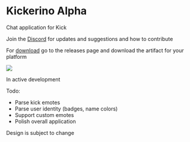# Kickerino Alpha

Chat application for Kick

Join the [Discord](https://discord.gg/R5Rj6A7an8) for updates and suggestions and how to contribute

For [download](https://github.com/vicodinee/kickerino/releases) go to the releases page and download the artifact for your platform

![](https://github.com/vicodinee/kickerino/blob/main/misc/sample.gif?raw=true)

In active development

Todo:

- Parse kick emotes
- Parse user identity (badges, name colors)
- Support custom emotes
- Polish overall application

Design is subject to change